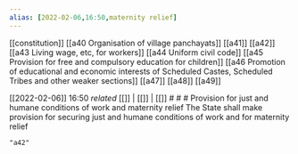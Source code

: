 ```yaml
---
alias: [2022-02-06,16:50,maternity relief]
---
```

[[constitution]] [[a40 Organisation of village panchayats]] [[a41]] [[a42]] [[a43 Living wage, etc, for workers]] [[a44 Uniform civil code]] [[a45 Provision for free and compulsory education for children]] [[a46 Promotion of educational and economic interests of Scheduled Castes, Scheduled Tribes and other weaker sections]] [[a47]] [[a48]] [[a49]]

[[2022-02-06]] 16:50 _related_ [[]] | [[]] | [[]] # # #
Provision for just and humane conditions of work and maternity relief The State shall make provision for securing just and humane conditions of work and for maternity relief
```query
"a42"
```